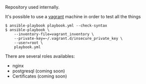 Repository used internally.

It's possible to use a [vagrant](http://vagrantup.com) machine in order to test all the things

    $ ansible-playbook playbook.yml --check-syntax
    $ ansible-playbook \
        --inventory-file=vagrant_inventory \
        --private-key=~/.vagrant.d/insecure_private_key \
        --user=root \
        playbook.yml


There are several roles availables:

 - nginx
 - postgresql (coming soon)
 - Certificates (coming soon)
